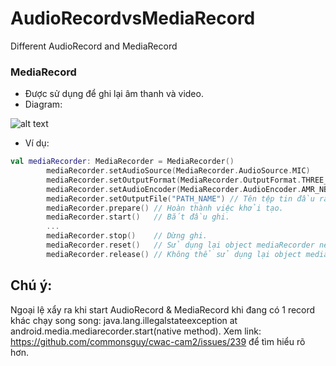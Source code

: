 # AudioRecordvsMediaRecord
Different AudioRecord and MediaRecord

### MediaRecord
- Được sử dụng để ghi lại âm thanh và video.
- Diagram:

![alt text](https://developer.android.com/images/mediarecorder_state_diagram.gif)

- Ví dụ:
```Kotlin
val mediaRecorder: MediaRecorder = MediaRecorder()
        mediaRecorder.setAudioSource(MediaRecorder.AudioSource.MIC)
        mediaRecorder.setOutputFormat(MediaRecorder.OutputFormat.THREE_GPP)
        mediaRecorder.setAudioEncoder(MediaRecorder.AudioEncoder.AMR_NB) // Mã hoá âm thanh.
        mediaRecorder.setOutputFile("PATH_NAME") // Tên tệp tin đầu ra.
        mediaRecorder.prepare() // Hoàn thành việc khởi tạo.
        mediaRecorder.start()   // Bắt đầu ghi.
        ...
        mediaRecorder.stop()    // Dừng ghi.
        mediaRecorder.reset()   // Sử dụng lại object mediaRecorder nếu call reset.
        mediaRecorder.release() // Không thể sử dụng lại object mediaRecorder nếu call release.
 ```
 
## Chú ý: 
Ngoại lệ xẩy ra khi start AudioRecord & MediaRecord khi đang có 1 record khác chạy song song: java.lang.illegalstateexception at android.media.mediarecorder.start(native method). Xem link: https://github.com/commonsguy/cwac-cam2/issues/239 để tìm hiểu rõ hơn.
